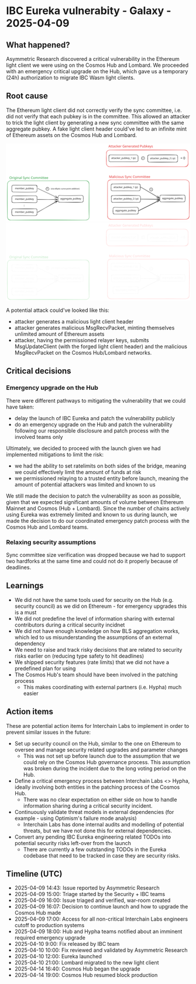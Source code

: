# IBC Eureka vulnerabity - Galaxy - 2025-04-09

## What happened?

Asymmetric Research discovered a critical vulnerability in the Ethereum light client we were using on the Cosmos Hub and Lombard. We proceeded with an emergency critical upgrade on the Hub, which gave us a temporary (24h) authorization to migrate IBC Wasm light clients.

## Root cause

The Ethereum light client did not correctly verify the sync committee, i.e. did not verify that each pubkey is in the committee. This allowed an attacker to trick the light client by generating a new sync committee with the same aggregate pubkey.  A fake light client header could've led to an infinite mint of Ethereum assets on the Cosmos Hub and Lombard.

![Light Mode Diagram](../../assets/incident_report_20250409/explanation-light.svg#gh-light-mode-only)![Dark Mode Diagram](../../assets/incident_report_20250409/explanation-dark.svg#gh-dark-mode-only)

A potential attack could've looked like this:
- attacker generates a malicious light client header
- attacker generates malicious MsgRecvPacket, minting themselves unlimited amount of Ethereum assets
- attacker, having the permissioned relayer keys, submits MsgUpdateClient (with the forged light client header) and the malicious MsgRecvPacket on the Cosmos Hub/Lombard networks.

## Critical decisions

### Emergency upgrade on the Hub

There were different pathways to mitigating the vulnerability that we could have taken:
- delay the launch of IBC Eureka and patch the vulnerability publicly
- do an emergency upgrade on the Hub and patch the vulnerability following our responsible disclosure and patch process with the involved teams only

Ultimately, we decided to proceed with the launch given we had implemented mitigations to limit the risk:
- we had the ability to set ratelimits on both sides of the bridge, meaning we could effectively limit the amount of funds at risk
- we permissioned relaying to a trusted entity before launch, meaning the amount of potential attackers was limited and known to us

We still made the decision to patch the vulnerability as soon as possible, given that we expected significant amounts of volume between Ethereum Mainnet and Cosmos (Hub + Lombard).
Since the number of chains actively using Eureka was extremely limited and known to us during launch, we made the decision to do our coordinated emergency patch process with the Cosmos Hub and Lombard teams.

### Relaxing security assumptions

Sync committee size verification was dropped because we had to support two hardforks at the same time and could not do it properly because of deadlines.

## Learnings

- We did not have the same tools used for security on the Hub (e.g. security council) as we did on Ethereum - for emergency upgrades this is a must
- We did not predefine the level of information sharing with external contributors during a critical security incidnet
- We did not have enough knowledge on how BLS aggregation works, which led to us misunderstanding the assumptions of an external dependency
- We need to raise and track risky decisions that are related to security risks earlier on (reducing type safety to hit deadlines)
- We shipped security features (rate limits) that we did not have a predefined plan for using
- The Cosmos Hub's team should have been involved in the patching process
    - This makes coordinating with external partners (i.e. Hypha) much easier

## Action items

These are potential action items for Interchain Labs to implement in order to prevent similar issues in the future:

- Set up security council on the Hub, similar to the one on Ethereum to oversee and manage security related upgrades and parameter changes
    - This was not set up before launch due to the assumption that we could rely on the Cosmos Hub governance process. This assumption was broken during the incident due to the long voting period on the Hub.
- Define a critical emergency process between Interchain Labs <> Hypha, ideally involving both entities in the patching process of the Cosmos Hub.
    - There was no clear expectation on either side on how to handle information sharing during a critical security incident.
- Continuously validate threat models in external dependencies (for example - using Optimism's failure mode analysis)
    - Interchain Labs has done internal audits and modelling of potential threats, but we have not done this for external dependencies.
- Convert any pending IBC Eureka engineering related TODOs into potential security risks left-over from the launch
    - There are currently a few outstanding TODOs in the Eureka codebase that need to be tracked in case they are security risks.

## Timeline (UTC)

- 2025-04-09 14:43: Issue reported by Asymmetric Research
- 2025-04-09 15:00:	Triage started by the Security + IBC teams
- 2025-04-09 16:00:	Issue triaged and verified, war-room created
- 2025-04-09 16:07:	Decision to continue launch and how to upgrade the Cosmos Hub made
- 2025-04-09 17:00:	Access for all non-critical Interchain Labs engineers cutoff to production systems
- 2025-04-09 18:00:	Hub and Hypha teams notified about an imminent required emergency upgrade
- 2025-04-10 9:00:	Fix released by IBC team
- 2025-04-10 10:00:	Fix reviewed and validated by Asymmetric Research
- 2025-04-10 12:00:	Eureka launched
- 2025-04-10 21:00:	Lombard migrated to the new light client
- 2025-04-14 16:40:	Cosmos Hub began the upgrade
- 2025-04-14 19:00:	Cosmos Hub resumed block production
